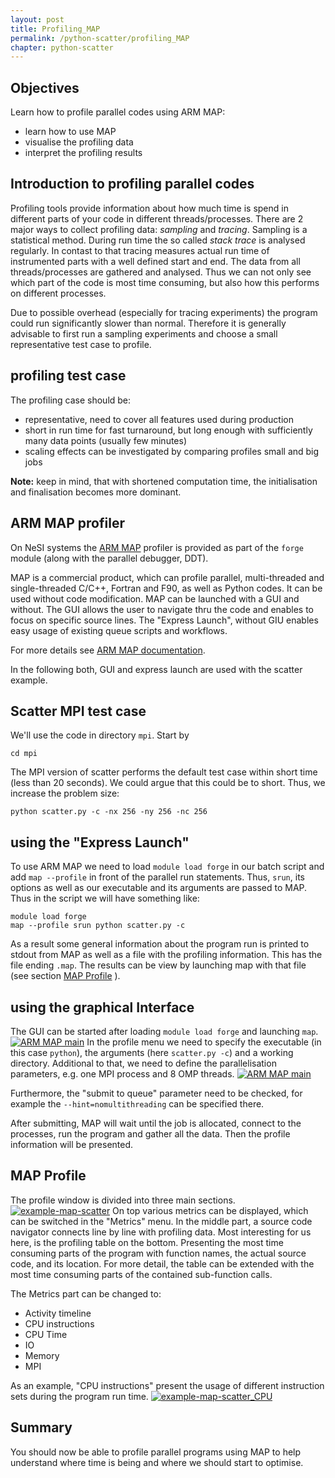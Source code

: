 ```yaml
---
layout: post
title: Profiling_MAP
permalink: /python-scatter/profiling_MAP
chapter: python-scatter
---
```


## Objectives

Learn how to profile parallel codes using ARM MAP:

* learn how to use MAP
* visualise the profiling data
* interpret the profiling results

## Introduction to profiling parallel codes

Profiling tools provide information about how much time is spend in different parts of your code in different threads/processes.
There are 2 major ways to collect profiling data: *sampling* and *tracing*. Sampling is a statistical method. During run time the so called *stack trace* is analysed regularly. In contast to that tracing measures actual run time of instrumented parts with a well defined start and end. The data from all threads/processes are gathered and analysed. Thus we can not only see which part of the code is most time consuming, but also how this performs on different processes.

Due to possible overhead (especially for tracing experiments) the program could run significantly slower than normal. Therefore it is generally advisable to first run a sampling experiments and choose a small representative test case to profile.

## profiling test case

The profiling case should be:
* representative, need to cover all features used during production
* short in run time for fast turnaround, but long enough with sufficiently many data points (usually few minutes)
* scaling effects can be investigated by comparing profiles small and big jobs

**Note:** keep in mind, that with shortened computation time, the initialisation and finalisation becomes more dominant.


## ARM MAP profiler

On NeSI systems the [ARM MAP](https://www.arm.com/products/development-tools/server-and-hpc/forge/map) profiler is provided as part of the `forge` module (along with the parallel debugger, DDT).

MAP is a commercial product, which can profile parallel, multi-threaded and single-threaded C/C++, Fortran and F90, as well as Python codes. It can be used without code modification.
MAP can be launched with a GUI and without. The GUI allows the user to navigate thru the code and enables to focus on specific source lines. The "Express Launch", without GIU enables easy usage of existing queue scripts and workflows.

For more details see [ARM MAP documentation](https://developer.arm.com/docs/101136/latest/map).

In the following both, GUI and express launch are used with the scatter example.

## Scatter MPI test case

We'll use the code in directory `mpi`. Start by

```
cd mpi
```

The MPI version of scatter performs the default test case within short time (less than 20 seconds). We could argue that this could be to short. Thus, we increase the problem size:
```
python scatter.py -c -nx 256 -ny 256 -nc 256
```
## using the "Express Launch"

To use ARM MAP we need to load `module load forge` in our batch script and add `map --profile` in front of the parallel run statements. Thus, `srun`, its options as well as our executable and its arguments are passed to MAP.
Thus in the script we will have something like:

```
module load forge
map --profile srun python scatter.py -c
```

As a result some general information about the program run is printed to stdout from MAP as well as a file with the profiling information. This has the file ending `.map`. The results can be view by launching map with that file (see section [MAP Profile](#map-profile) ).

## using the graphical Interface

The GUI can be started after loading `module load forge` and launching `map`.
[![ARM MAP main](images/ARM_MAP_main.png)](images/ARM_MAP_main.png)
In the profile menu we need to specify the executable (in this case `python`), the arguments (here `scatter.py -c`) and a working directory. Additional to that, we need to define the parallelisation parameters, e.g. one MPI process and 8 OMP threads.
[![ARM MAP main](images/ARM_MAP_run.png)](images/ARM_MAP_run.png)

Furthermore, the "submit to queue" parameter need to be checked, for example the `--hint=nomultithreading` can be specified there.

After submitting, MAP will wait until the job is allocated, connect to the processes, run the program and gather all the data. Then the profile information will be presented.

## MAP Profile

The profile window is divided into three main sections.
[![example-map-scatter](images/ARM_MAP_scatter_mpi.png)](images/ARM_MAP_scatter_mpi.png)
On top various metrics can be displayed, which can be switched in the "Metrics" menu.
In the middle part, a source code navigator connects line by line with profiling data.
Most interesting for us here, is the profiling table on the bottom. Presenting the most time consuming parts of the program with function names, the actual source code, and its location.
For more detail, the table can be extended with the most time consuming parts of the contained sub-function calls.

The Metrics part can be changed to:
* Activity timeline
* CPU instructions
* CPU Time
* IO
* Memory
* MPI

As an example, "CPU instructions" present the usage of different instruction sets during the program run time.
[![example-map-scatter_CPU](images/ARM_MAP_scatter_mpi_CPU.png)](images/ARM_MAP_scatter_mpi_CPU.png)


## Summary

You should now be able to profile parallel programs using MAP to help understand where time is being and where we should start to optimise.
